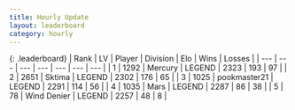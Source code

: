 ```yaml
---
title: Hourly Update
layout: leaderboard
category: hourly
---
```


{: .leaderboard}
| Rank | LV | Player | Division | Elo | Wins | Losses |
| --- | --- | --- | --- | --- | --- | --- |
| <span data-change="0">1</span> | 1292 | <span title="ID: 692745">Mercury</span> | LEGEND | <span data-change="0">2323</span> | <span data-change="0">193</span> | <span data-change="0">97</span> |
| <span data-change="0">2</span> | 2651 | <span title="ID: 353063">Sktima</span> | LEGEND | <span data-change="0">2302</span> | <span data-change="0">176</span> | <span data-change="0">65</span> |
| <span data-change="1">3</span> | 1025 | <span title="ID: 652474">pookmaster21</span> | LEGEND | <span data-change="4">2291</span> | <span data-change="1">114</span> | <span data-change="0">56</span> |
| <span data-change="-1">4</span> | 1035 | <span title="ID: 651782">Mаrs</span> | LEGEND | <span data-change="0">2287</span> | <span data-change="0">86</span> | <span data-change="0">38</span> |
| <span data-change="0">5</span> | 78 | <span title="ID: 742601">Wind Denier</span> | LEGEND | <span data-change="0">2257</span> | <span data-change="0">48</span> | <span data-change="0">8</span> |